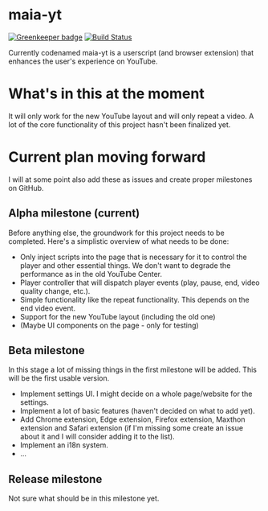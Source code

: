 # maia-yt

[![Greenkeeper badge](https://badges.greenkeeper.io/YePpHa/maia-yt.svg)](https://greenkeeper.io/)
[![Build Status](https://travis-ci.org/YePpHa/maia-yt.svg?branch=master)](https://travis-ci.org/YePpHa/maia-yt)

Currently codenamed maia-yt is a userscript (and browser extension) that
enhances the user's experience on YouTube.

# What's in this at the moment
It will only work for the new YouTube layout and will only repeat a video. A lot
of the core functionality of this project hasn't been finalized yet.

# Current plan moving forward
I will at some point also add these as issues and create proper milestones on
GitHub.

## Alpha milestone (current)
Before anything else, the groundwork for this project needs to be completed.
Here's a simplistic overview of what needs to be done:
- Only inject scripts into the page that is necessary for it to control the
  player and other essential things. We don't want to degrade the performance as
  in the old YouTube Center.
- Player controller that will dispatch player events (play, pause, end, video
  quality change, etc.).
- Simple functionality like the repeat functionality. This depends on the end
  video event.
- Support for the new YouTube layout (including the old one)
- (Maybe UI components on the page - only for testing)

## Beta milestone
In this stage a lot of missing things in the first milestone will be added. This
will be the first usable version.
- Implement settings UI. I might decide on a whole page/website for the
  settings.
- Implement a lot of basic features (haven't decided on what to add yet).
- Add Chrome extension, Edge extension, Firefox extension, Maxthon extension and
  Safari extension (if I'm missing some create an issue about it and I will
  consider adding it to the list).
- Implement an i18n system.
- ...

## Release milestone
Not sure what should be in this milestone yet.
